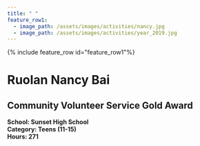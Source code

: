 ```yaml
---
title: " "
feature_row1:
  - image_path: /assets/images/activities/nancy.jpg
  - image_path: /assets/images/activities/year_2019.jpg
---
```


{% include feature_row id="feature_row1"%}

# Ruolan Nancy Bai
## Community Volunteer Service Gold Award  

**School: Sunset High School**  
**Category: Teens (11-15)**  
**Hours: 271**  
